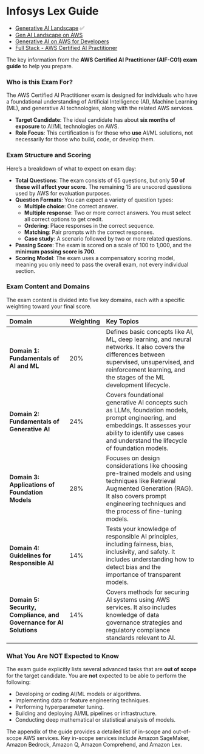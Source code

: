 # Infosys Lex Guide
- [Generative AI Landscape](https://lex.infosysapps.com/web/en/app/toc/lex_auth_013814231909638144748/overview) ✅
- [Gen AI Landscape on AWS](https://lex.infosysapps.com/web/en/app/toc/lex_auth_014019502766243840130/overview)
- [Generative AI on AWS for Developers](https://lex.infosysapps.com/web/en/app/toc/lex_auth_014050681217818624245/overview)
- [Full Stack - AWS Certified AI Practitioner](https://lex.infosysapps.com/web/en/app/toc/lex_auth_014253616530931712264/overview)

The key information from the **AWS Certified AI Practitioner (AIF-C01) exam guide** to help you prepare.

### Who is this Exam For?

The AWS Certified AI Practitioner exam is designed for individuals who have a foundational understanding of Artificial Intelligence (AI), Machine Learning (ML), and generative AI technologies, along with the related AWS services.

* **Target Candidate**: The ideal candidate has about **six months of exposure** to AI/ML technologies on AWS.
* **Role Focus**: This certification is for those who **use** AI/ML solutions, not necessarily for those who build, code, or develop them.

### Exam Structure and Scoring

Here’s a breakdown of what to expect on exam day:

* **Total Questions**: The exam consists of 65 questions, but only **50 of these will affect your score**. The remaining 15 are unscored questions used by AWS for evaluation purposes.
* **Question Formats**: You can expect a variety of question types:
    * **Multiple choice**: One correct answer.
    * **Multiple response**: Two or more correct answers. You must select all correct options to get credit.
    * **Ordering**: Place responses in the correct sequence.
    * **Matching**: Pair prompts with the correct responses.
    * **Case study**: A scenario followed by two or more related questions.
* **Passing Score**: The exam is scored on a scale of 100 to 1,000, and the **minimum passing score is 700**.
* **Scoring Model**: The exam uses a compensatory scoring model, meaning you only need to pass the overall exam, not every individual section.

### Exam Content and Domains

The exam content is divided into five key domains, each with a specific weighting toward your final score.

| Domain | Weighting | Key Topics |
| :--- | :--- | :--- |
| **Domain 1: Fundamentals of Al and ML** | 20% | Defines basic concepts like AI, ML, deep learning, and neural networks. It also covers the differences between supervised, unsupervised, and reinforcement learning, and the stages of the ML development lifecycle. |
| **Domain 2: Fundamentals of Generative Al** | 24% | Covers foundational generative AI concepts such as LLMs, foundation models, prompt engineering, and embeddings. It assesses your ability to identify use cases and understand the lifecycle of foundation models. |
| **Domain 3: Applications of Foundation Models** | 28% | Focuses on design considerations like choosing pre-trained models and using techniques like Retrieval Augmented Generation (RAG). It also covers prompt engineering techniques and the process of fine-tuning models. |
| **Domain 4: Guidelines for Responsible AI** | 14% | Tests your knowledge of responsible AI principles, including fairness, bias, inclusivity, and safety. It includes understanding how to detect bias and the importance of transparent models. |
| **Domain 5: Security, Compliance, and Governance for AI Solutions** | 14% | Covers methods for securing AI systems using AWS services. It also includes knowledge of data governance strategies and regulatory compliance standards relevant to AI. |

### What You Are NOT Expected to Know

The exam guide explicitly lists several advanced tasks that are **out of scope** for the target candidate. You are **not** expected to be able to perform the following:

* Developing or coding AI/ML models or algorithms.
* Implementing data or feature engineering techniques.
* Performing hyperparameter tuning.
* Building and deploying AI/ML pipelines or infrastructure.
* Conducting deep mathematical or statistical analysis of models.

The appendix of the guide provides a detailed list of in-scope and out-of-scope AWS services. Key in-scope services include Amazon SageMaker, Amazon Bedrock, Amazon Q, Amazon Comprehend, and Amazon Lex.

